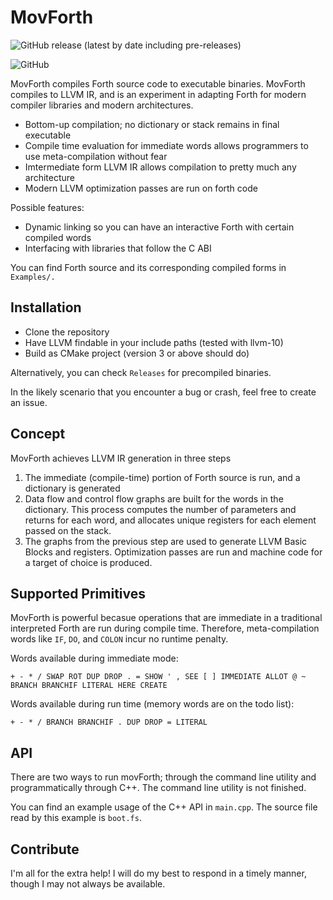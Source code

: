 # MovForth

![GitHub release (latest by date including pre-releases)](https://img.shields.io/github/v/release/Reschivon/movForth?color=sucess&display_name=release&include_prereleases)

![GitHub](https://img.shields.io/github/license/Reschivon/movForth)

MovForth compiles Forth source code to executable binaries. MovForth compiles to LLVM IR, and is an experiment in adapting Forth for modern compiler libraries and modern architectures.

- Bottom-up compilation; no dictionary or stack remains in final executable
- Compile time evaluation for immediate words allows programmers to use meta-compilation without fear
- Imtermediate form LLVM IR allows compilation to pretty much any architecture
- Modern LLVM optimization passes are run on forth code

Possible features:
- Dynamic linking so you can have an interactive Forth with certain compiled words
- Interfacing with libraries that follow the C ABI

You can find Forth source and its corresponding compiled forms in `Examples/.`

## Installation
- Clone the repository
- Have LLVM findable in your include paths (tested with llvm-10)
- Build as CMake project (version 3 or above should do)

Alternatively, you can check `Releases` for precompiled binaries.

In the likely scenario that you encounter a bug or crash, feel free to create an issue.

## Concept
MovForth achieves LLVM IR generation in three steps

1. The immediate (compile-time) portion of Forth source is run, and a dictionary is generated
2. Data flow and control flow graphs are built for the words in the dictionary. This process computes the number of parameters and returns for each word, and allocates unique registers for each element passed on the stack.
3. The graphs from the previous step are used to generate LLVM Basic Blocks and registers. Optimization passes are run and machine code for a target of choice is produced.

## Supported Primitives
MovForth is powerful becasue operations that are immediate in a traditional interpreted Forth are run during compile time. Therefore, meta-compilation words like `IF`, `DO`, and `COLON` incur no runtime penalty.

Words available during immediate mode:

```+ - * / SWAP ROT DUP DROP . = SHOW ' , SEE [ ] IMMEDIATE ALLOT @ ~ BRANCH BRANCHIF LITERAL HERE CREATE```

Words available during run time (memory words are on the todo list):

```+ - * / BRANCH BRANCHIF . DUP DROP = LITERAL```

## API
There are two ways to run movForth; through the command line utility and programmatically through C++. The command line utility is not finished.

You can find an example usage of the C++ API in `main.cpp`. The source file read by this example is `boot.fs`.

## Contribute
I'm all for the extra help! I will do my best to respond in a timely manner, though I may not always be available.
